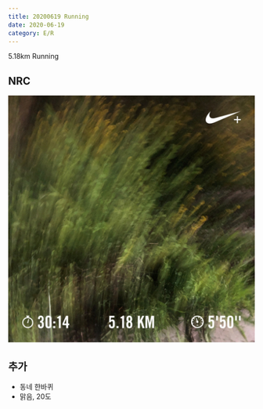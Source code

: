 ```yaml
---
title: 20200619 Running 
date: 2020-06-19
category: E/R
---
```


5.18km Running

## NRC

![20200619](/img/20200619.jpg)

## 추가

*   동네 한바퀴
*   맑음, 20도


